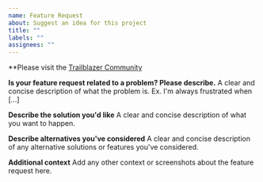 ```yaml
---
name: Feature Request
about: Suggest an idea for this project
title: ""
labels: ""
assignees: ""
---
```


\*\*Please visit the [Trailblazer Community](https://trailhead.salesforce.com/trailblazer-community/groups/0F94V000000oRJsSAM?tab=discussion&sort=LAST_MODIFIED_DATE_DESC)

**Is your feature request related to a problem? Please describe.**
A clear and concise description of what the problem is. Ex. I'm always frustrated when [...]

**Describe the solution you'd like**
A clear and concise description of what you want to happen.

**Describe alternatives you've considered**
A clear and concise description of any alternative solutions or features you've considered.

**Additional context**
Add any other context or screenshots about the feature request here.
